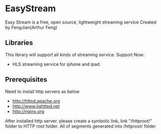 EasyStream
==========

Easy Stream is a free, open source, lightweight streaming service
Created by FengJian(Arthur Feng)

Libraries
---------------------------
This library will support all kinds of streaming service.
Support Now:
* HLS streaming service for iphone and ipad.

Prerequisites
---------------------------
Need to install http servers as below
* http://httpd.apache.org
* http://www.lighttpd.net
* http://nginx.org

After installed http server. please create a symbolic link, link "/httproot/" folder to HTTP root folder. All of segments generated into /httproot/ folder
